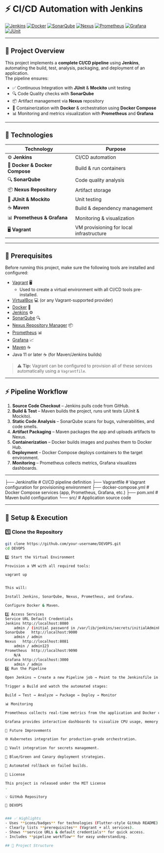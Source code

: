 # ⚡ CI/CD Automation with Jenkins

[![Jenkins](https://img.shields.io/badge/Jenkins-CI%2FCD-blue?logo=jenkins&logoColor=white)](https://www.jenkins.io/)
[![Docker](https://img.shields.io/badge/Docker-Containerization-2496ED?logo=docker&logoColor=white)](https://www.docker.com/)
[![SonarQube](https://img.shields.io/badge/SonarQube-Code%20Quality-4E9BCD?logo=sonarqube&logoColor=white)](https://www.sonarqube.org/)
[![Nexus](https://img.shields.io/badge/Nexus-Artifacts-orange?logo=sonatype&logoColor=white)](https://www.sonatype.com/)
[![Prometheus](https://img.shields.io/badge/Prometheus-Monitoring-E6522C?logo=prometheus&logoColor=white)](https://prometheus.io/)
[![Grafana](https://img.shields.io/badge/Grafana-Dashboard-F46800?logo=grafana&logoColor=white)](https://grafana.com/)
[![JUnit](https://img.shields.io/badge/JUnit-Testing-green?logo=java&logoColor=white)](https://junit.org/)

---

## 📄 Project Overview
This project implements a **complete CI/CD pipeline** using **Jenkins**, automating the build, test, analysis, packaging, and deployment of an application.  
The pipeline ensures:
- ✅ Continuous Integration with **JUnit** & **Mockito** unit testing  
- 🔍 Code Quality checks with **SonarQube**  
- 📦 Artifact management via **Nexus** repository  
- 🐳 Containerization with **Docker** & orchestration using **Docker Compose**  
- 📊 Monitoring and metrics visualization with **Prometheus** and **Grafana**

---

## 🚀 Technologies
| Technology | Purpose |
|------------|--------|
| ⚙️ **Jenkins** | CI/CD automation |
| 🐳 **Docker & Docker Compose** | Build & run containers |
| 🔍 **SonarQube** | Code quality analysis |
| 📦 **Nexus Repository** | Artifact storage |
| 🧪 **JUnit & Mockito** | Unit testing |
| ☕ **Maven** | Build & dependency management |
| 📊 **Prometheus & Grafana** | Monitoring & visualization |
| 🖥️ **Vagrant** | VM provisioning for local infrastructure |

---

## 🔧 Prerequisites
Before running this project, make sure the following tools are installed and configured:

- [Vagrant](https://developer.hashicorp.com/vagrant) 🖥️  
  - Used to create a virtual environment with all CI/CD tools pre-installed.  
- [VirtualBox](https://www.virtualbox.org/) 💻 (or any Vagrant-supported provider)  
- [Docker](https://www.docker.com/) 🐳  
- [Jenkins](https://www.jenkins.io/) ⚙️  
- [SonarQube](https://www.sonarqube.org/) 🔍  
- [Nexus Repository Manager](https://www.sonatype.com/) 📦  
- [Prometheus](https://prometheus.io/) 📊  
- [Grafana](https://grafana.com/) 📈  
- [Maven](https://maven.apache.org/) ☕  
- Java 11 or later ☕ (for Maven/Jenkins builds)

> ⚠️ **Tip:** Vagrant can be configured to provision all of these services automatically using a `Vagrantfile`.

---

## ⚡ Pipeline Workflow
1. **Source Code Checkout** – Jenkins pulls code from GitHub.  
2. **Build & Test** – Maven builds the project, runs unit tests (JUnit & Mockito).  
3. **Static Code Analysis** – SonarQube scans for bugs, vulnerabilities, and code smells.  
4. **Artifact Packaging** – Maven packages the app and uploads artifacts to Nexus.  
5. **Containerization** – Docker builds images and pushes them to Docker Hub.  
6. **Deployment** – Docker Compose deploys containers to the target environment.  
7. **Monitoring** – Prometheus collects metrics, Grafana visualizes dashboards.

---
├── Jenkinsfile # CI/CD pipeline definition
├── Vagrantfile # Vagrant configuration for provisioning environment
├── docker-compose.yml # Docker Compose services (app, Prometheus, Grafana, etc.)
├── pom.xml # Maven build configuration
└── src/ # Application source code


---

## 🏁 Setup & Execution

### 1️⃣ Clone the Repository
```bash
git clone https://github.com/your-username/DEVOPS.git
cd DEVOPS

2️⃣ Start the Virtual Environment

Provision a VM with all required tools:

vagrant up


This will:

Install Jenkins, SonarQube, Nexus, Prometheus, and Grafana.

Configure Docker & Maven.

3️⃣ Access Services
Service	URL	Default Credentials
Jenkins	http://localhost:8080
	admin / (initial password in /var/lib/jenkins/secrets/initialAdminPassword)
SonarQube	http://localhost:9000
	admin / admin
Nexus	http://localhost:8081
	admin / admin123
Prometheus	http://localhost:9090
	N/A
Grafana	http://localhost:3000
	admin / admin
4️⃣ Run the Pipeline

Open Jenkins → Create a new Pipeline job → Point to the Jenkinsfile in the repository.

Trigger a Build and watch the automated stages:

Build → Test → Analyze → Package → Deploy → Monitor

📊 Monitoring

Prometheus collects real-time metrics from the application and Docker containers.

Grafana provides interactive dashboards to visualize CPU usage, memory, build history, and deployment status.

🔮 Future Improvements

🌐 Kubernetes integration for production-grade orchestration.

🔑 Vault integration for secrets management.

🔁 Blue/Green and Canary deployment strategies.

🚦 Automated rollback on failed builds.

📜 License

This project is released under the MIT License
.

💡 GitHub Repository

🔗 DEVOPS


### ✅ Highlights
- Uses **icons/badges** for technologies (Flutter-style GitHub README).
- Clearly lists **prerequisites** (Vagrant + all services).
- Shows **service URLs & default credentials** for quick access.
- Includes **pipeline workflow** for easy understanding.

## 📂 Project Structure
